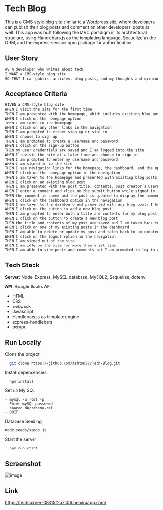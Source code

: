 # Tech Blog

This is a CMS-style blog site similar to a Wordpress site, where developers can publish their blog posts and comment on other developers’ posts as well. This app was built following the MVC paradigm in its architectural structure, using Handlebars.js as the templating language, Sequelize as the ORM, and the express-session npm package for authentication.

## User Story

```md
AS A developer who writes about tech
I WANT a CMS-style blog site
SO THAT I can publish articles, blog posts, and my thoughts and opinions
```

## Acceptance Criteria

```md
GIVEN a CMS-style blog site
WHEN I visit the site for the first time
THEN I am presented with the homepage, which includes existing blog posts if any have been posted; navigation links for the homepage and the dashboard; and the option to log in
WHEN I click on the homepage option
THEN I am taken to the homepage
WHEN I click on any other links in the navigation
THEN I am prompted to either sign up or sign in
WHEN I choose to sign up
THEN I am prompted to create a username and password
WHEN I click on the sign-up button
THEN my user credentials are saved and I am logged into the site
WHEN I revisit the site at a later time and choose to sign in
THEN I am prompted to enter my username and password
WHEN I am signed in to the site
THEN I see navigation links for the homepage, the dashboard, and the option to log out
WHEN I click on the homepage option in the navigation
THEN I am taken to the homepage and presented with existing blog posts that include the post title and the date created
WHEN I click on an existing blog post
THEN I am presented with the post title, contents, post creator’s username, and date created for that post and have the option to leave a comment
WHEN I enter a comment and click on the submit button while signed in
THEN the comment is saved and the post is updated to display the comment, the comment creator’s username, and the date created
WHEN I click on the dashboard option in the navigation
THEN I am taken to the dashboard and presented with any blog posts I have already created and the option to add a new blog post
WHEN I click on the button to add a new blog post
THEN I am prompted to enter both a title and contents for my blog post
WHEN I click on the button to create a new blog post
THEN the title and contents of my post are saved and I am taken back to an updated dashboard with my new blog post
WHEN I click on one of my existing posts in the dashboard
THEN I am able to delete or update my post and taken back to an updated dashboard
WHEN I click on the logout option in the navigation
THEN I am signed out of the site
WHEN I am idle on the site for more than a set time
THEN I am able to view posts and comments but I am prompted to log in again before I can add, update, or delete posts
```
## Tech Stack

**Server:** Node, Express, MySQL database, MySQL2, Sequelize, dotenv

**API:** Google Books API

- HTML
- CSS
- webpack
- Javascript
- Handlebars.js as template engine
- express-handlebars
- bcrypt


## Run Locally

Clone the project

```bash
  git clone https://github.com/AshtonJ7/Tech-Blog.git
```

Install dependencies

```bash
  npm install
```

Set up My SQL

```MYSQL
- mysql -u root -p
- Enter mySQL password
- source db/schema.sql
- QUIT
```

Database Seeding 

```Seed
node seeds/seeds.js
```

Start the server

```bash
  npm run start
```
## Screenshot
![image](https://github.com/AshtonJ7/Tech-Blog/assets/62944042/c0ff2412-a2d4-4260-a9a3-47cdf3a77579)

## Link

https://techcorner-08815f2a7b06.herokuapp.com/
